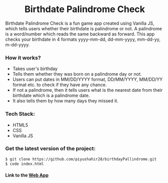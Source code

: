 <h1 align="center">Birthdate Palindrome Check</h1>

Birthdate Palindrome Check is a fun game app created using Vanilla JS, which tells users whether their birthdate is palindrome or not. A palindrome is a word/number which reads the same backward as forward. This app checks your birthdate in 4 formats yyyy-mm-dd, dd-mm-yyyy, mm-dd-yy, m-dd-yyyy.

### How it works?

- Takes user's birthday
- Tells them whether they was born on a palindrome day or not. 
- Users can put dates in MM/DD/YYYY format, DD/MM/YYYY, MM/DD/YY format etc. to check if they have any chance. 
- If not a palindrome, then it tells users what is the nearest date from their birthdate which is a palindrome date. 
-  It also tells them by how many days they missed it.


### Tech Stack:

* HTML5
* CSS
* Vanilla JS

### Get the latest version of the project:

```bash
$ git clone https://github.com/piyushahir28/birthdayPallindrome.git
$ code index.html
```

#### Link to the [Web App](https://palindrome-piyushahir28.netlify.app/)